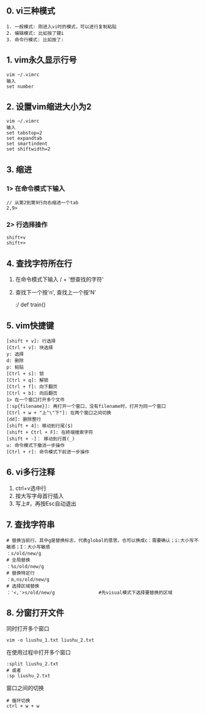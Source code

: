 ## 0. vi三种模式
    1. 一般模式: 刚进入vi时的模式，可以进行复制粘贴
    2. 编辑模式: 比如按了键i
    3. 命令行模式: 比如按了:

## 1. vim永久显示行号
    vim ~/.vimrc
    输入
    set number
## 2. 设置vim缩进大小为2
    vim ~/.vimrc
    输入
    set tabstop=2
    set expandtab    
    set smartindent
    set shiftwidth=2
## 3. 缩进
### 1> 在命令模式下输入
    // 从第2到第9行向右缩进一个tab
    2,9>
### 2> 行选择操作
    shift+v
    shift+>

## 4. 查找字符所在行
1. 在命令模式下输入 / + '想查找的字符'  
2. 查找下一个按'n', 查找上一个按'N'

    :/ def train()
    
## 5. vim快捷键
    [shift + v]: 行选择
    [Ctrl + v]: 块选择
    y: 选择
    d: 删除
    p: 粘贴
    [Ctrl + s]: 锁
    [Ctrl + q]: 解锁
    [Ctrl + f]: 向下翻页
    [Ctrl + b]: 向后翻页
    1> 在一个窗口打开多个文件
    [:sp{filename}]: 再打开一个窗口，没有filename时，打开为同一个窗口
    [Ctrl + w + "上"\"下"]: 在两个窗口之间切换
    [dd]: 删除整行
    [shift + 4]: 移动到行尾($)
    [shift + Ctrl + F]: 在終端搜索字符
    [shift + -]： 移动到行首(_)
    u: 命令模式下撤消一步操作
    [Ctrl + r]: 命令模式下前进一步操作

## 6. vi多行注释
1. ctrl+v选中行  
2. 按大写字母首行插入  
3. 写上#，再按Esc自动退出  


## 7. 查找字符串
    # 替换当前行，其中g是替换标志，代表global的意思，也可以换成c：需要确认；i:大小写不敏感；I：大小写敏感
    ：s/old/new/g 
    # 全局替换
    ：%s/old/new/g
    # 替换特定行
    ：m,ns/old/new/g
    # 选择区域替换
    ：'<,'>s/old/new/g                #先visual模式下选择要替换的区域 
    
## 8. 分窗打开文件 
同时打开多个窗口  

    vim -o liushu_1.txt liushu_2.txt

在使用过程中打开多个窗口  

    :split liushu_2.txt
    # 或者
    :sp liushu_2.txt

窗口之间的切换  

    # 循环切换
    ctrl + w + w
